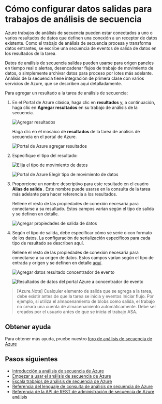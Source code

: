 <properties 
    pageTitle="Cómo configurar datos salidas para trabajos de análisis de secuencia | Microsoft Azure" 
    description="Configurar salidas para trabajos de análisis de secuencia | segmento de ruta de aprendizaje."
    keywords="datos de salida, el movimiento de datos"
    documentationCenter=""
    services="stream-analytics"
    authors="jeffstokes72" 
    manager="jhubbard" 
    editor="cgronlun"/>

<tags 
    ms.service="stream-analytics" 
    ms.devlang="na" 
    ms.topic="article" 
    ms.tgt_pltfrm="na" 
    ms.workload="data-services" 
    ms.date="09/26/2016" 
    ms.author="jeffstok"/> 

# <a name="how-to-configure-data-outputs-for-stream-analytics-jobs"></a>Cómo configurar datos salidas para trabajos de análisis de secuencia

Azure trabajos de análisis de secuencia pueden estar conectados a uno o varios resultados de datos que definen una conexión a un receptor de datos existente. Como el trabajo de análisis de secuencia procesa y transforma datos entrantes, se escribe una secuencia de eventos de salida de datos en los resultados de la tarea.

Datos de análisis de secuencia salidas pueden usarse para origen paneles en tiempo real o alertas, desencadenar flujos de trabajo de movimiento de datos, o simplemente archivar datos para proceso por lotes más adelante. Análisis de la secuencia tiene integración de primera clase con varios servicios de Azure, que se describen aquí detalladamente.

Para agregar un resultado a la tarea de análisis de secuencia:

1. En el Portal de Azure clásica, haga clic en **resultados** y, a continuación, haga clic en **Agregar resultados** en su trabajo de análisis de la secuencia.

    ![Agregar resultados](./media/stream-analytics-add-outputs/1-stream-analytics-add-outputs.png)  

    Haga clic en el mosaico de **resultados** de la tarea de análisis de secuencia en el portal de Azure.

    ![Portal de Azure agregar resultados](./media/stream-analytics-add-outputs/5-stream-analytics-add-outputs.png)

2. Especifique el tipo del resultado:

    ![Elija el tipo de movimiento de datos](./media/stream-analytics-add-outputs/2-stream-analytics-add-outputs.png)  

    ![Portal de Azure Elegir tipo de movimiento de datos](./media/stream-analytics-add-outputs/6-stream-analytics-add-outputs.png)

3. Proporcione un nombre descriptivo para este resultado en el cuadro **Alias de salida** . Este nombre puede usarse en la consulta de la tarea más adelante para hacer referencia a los resultados.  
    
    Rellene el resto de las propiedades de conexión necesaria para conectarse a su resultado.  Estos campos varían según el tipo de salida y se definen en detalle.  

    ![Agregar propiedades de salida de datos](./media/stream-analytics-add-outputs/3-stream-analytics-add-outputs.png)  

4. Según el tipo de salida, debe especificar cómo se serie o con formato de los datos. La configuración de serialización específicos para cada tipo de resultado se describen aquí.

    Rellene el resto de las propiedades de conexión necesaria para conectarse a su origen de datos. Estos campos varían según el tipo de entrada y origen y se definen en detalle [aquí](stream-analytics-create-a-job.md).  

    ![Agregar datos resultado concentrador de evento](./media/stream-analytics-add-outputs/4-stream-analytics-add-outputs.png)  

    ![Resultados de datos del portal Azure a concentrador de evento](./media/stream-analytics-add-outputs/7-stream-analytics-add-outputs.png)  

> [Azure.Note] Cualquier elemento de salida que se agrega a la tarea, debe existir antes de que la tarea se inicia y eventos Iniciar flujo. Por ejemplo, si utiliza el almacenamiento de blobs como salida, el trabajo no creará una cuenta de almacenamiento automáticamente. Debe ser creados por el usuario antes de que se inicia el trabajo ASA.

## <a name="get-help"></a>Obtener ayuda
Para obtener más ayuda, pruebe nuestro [foro de análisis de secuencia de Azure](https://social.msdn.microsoft.com/Forums/en-US/home?forum=AzureStreamAnalytics)

## <a name="next-steps"></a>Pasos siguientes

- [Introducción a análisis de secuencia de Azure](stream-analytics-introduction.md)
- [Empezar a usar el análisis de secuencia de Azure](stream-analytics-get-started.md)
- [Escala trabajos de análisis de secuencia de Azure](stream-analytics-scale-jobs.md)
- [Referencia del lenguaje de consulta de análisis de secuencia de Azure](https://msdn.microsoft.com/library/azure/dn834998.aspx)
- [Referencia de la API de REST de administración de secuencia de Azure análisis](https://msdn.microsoft.com/library/azure/dn835031.aspx)
